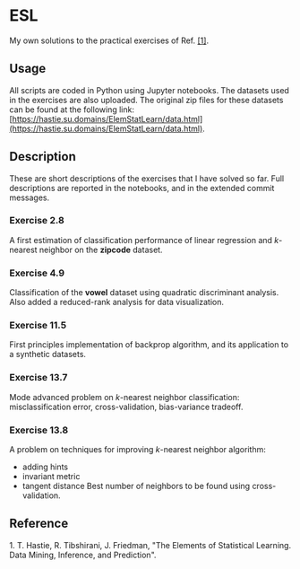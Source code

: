 # ESL

My own solutions to the practical exercises of Ref. [\[1\]](#ref). 

## Usage 

All scripts are coded in Python using Jupyter notebooks. 
The datasets used in the exercises are also uploaded. 
The original zip files for these datasets can be found at the following link: 
[https://hastie.su.domains/ElemStatLearn/data.html](https://hastie.su.domains/ElemStatLearn/data.html).  

## Description

These are short descriptions of the exercises that I have solved so far. 
Full descriptions are reported in the notebooks, and in the extended commit messages. 

### Exercise 2.8 

A first estimation of classification performance of linear regression and *k*-nearest neighbor on the **zipcode** dataset.   

### Exercise 4.9

Classification of the **vowel** dataset using quadratic discriminant analysis. Also added a reduced-rank analysis for data visualization.   

### Exercise 11.5

First principles implementation of backprop algorithm, and its application to a synthetic datasets. 

### Exercise 13.7

Mode advanced problem on *k*-nearest neighbor classification: misclassification error, cross-validation, bias-variance tradeoff.   

### Exercise 13.8

A problem on techniques for improving *k*-nearest neighbor algorithm: 
  - adding hints 
  - invariant metric
  - tangent distance 
Best number of neighbors to be found using cross-validation. 


## Reference
<a name="ref"></a> 1. T. Hastie, R. Tibshirani, J. Friedman, "The Elements of Statistical Learning. Data Mining, Inference, and Prediction". 
